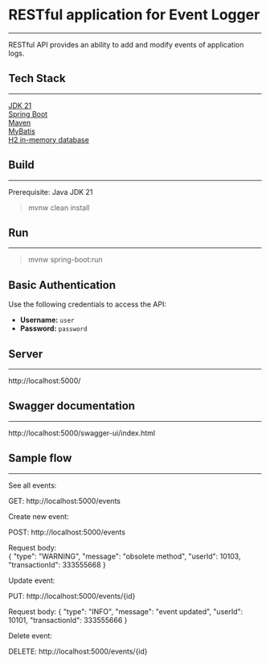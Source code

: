 # RESTful application for Event Logger

---

RESTful API provides an ability to add and modify events of application logs.

## **Tech Stack**

---

[JDK 21](https://www.oracle.com/java/technologies/downloads/#java21)  
[Spring Boot](https://spring.io/projects/spring-boot)  
[Maven](https://maven.apache.org/)  
[MyBatis](https://mybatis.org/mybatis-3/)  
[H2 in-memory database](https://www.h2database.com/html/main.html)

## **Build**

---

Prerequisite: Java JDK 21
> mvnw clean install

## **Run**

---

> mvnw spring-boot:run

## **Basic Authentication**

Use the following credentials to access the API:

- **Username:** `user`
- **Password:** `password`

## **Server**

---

http://localhost:5000/

## **Swagger documentation**

---

http://localhost:5000/swagger-ui/index.html

## **Sample flow**

---

See all events:

GET: http://localhost:5000/events

Create new event:

POST: http://localhost:5000/events
    
Request body:  
    {
    "type": "WARNING",
    "message": "obsolete method",
    "userId": 10103,
    "transactionId": 333555668 
    }
    

Update event:

PUT: http://localhost:5000/events/{id}

Request body:
{
    "type": "INFO",
    "message": "event updated",
    "userId": 10101,
    "transactionId": 333555666
    }

Delete event:

DELETE: http://localhost:5000/events/{id}
